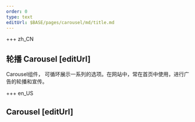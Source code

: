 ```yaml
---
order: 0
type: text
editUrl: $BASE/pages/carousel/md/title.md
---
```


+++  zh_CN 
## 轮播 Carousel [editUrl]  
Carousel组件， 可循环展示一系列的选项。在网站中，常在首页中使用，进行广告的轮播和宣传。  



+++  en_US 
## Carousel [editUrl] 
